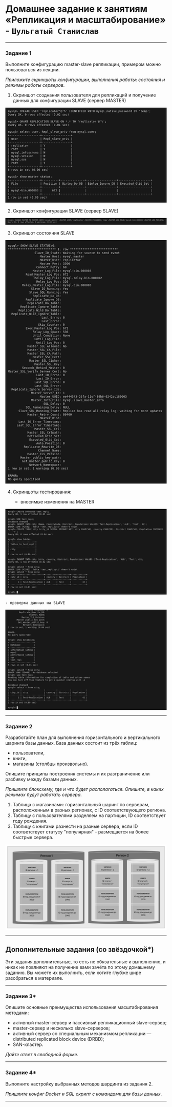 # Домашнее задание к занятиям «Репликация и масштабирование» - `Шульгатый Станислав`

---

### Задание 1

Выполните конфигурацию master-slave репликации, примером можно пользоваться из лекции.

*Приложите скриншоты конфигурации, выполнения работы: состояния и режимы работы серверов.*

1. Скриншот созднания пользователя для репликаций и получение данных для конфигурации SLAVE (сервер MASTER)

![Screenshot12_6_2](https://github.com/megasts/home_work_wnrl/blob/main/img/Screenshot12_6_2.png)


2. Скриншот конфигурации SLAVE (сервер SLAVE)

![Screenshot12_6_3](https://github.com/megasts/home_work_wnrl/blob/main/img/Screenshot12_6_3.png)

3. Скриншот состояния SLAVE

![Screenshot12_6_4](https://github.com/megasts/home_work_wnrl/blob/main/img/Screenshot12_6_4.png)

4. Скриншоты тестирования:
    
    - вносимые изменения на MASTER

![Screenshot12_6_5](https://github.com/megasts/home_work_wnrl/blob/main/img/Screenshot12_6_5.png)

    - проверка данных на SLAVE

![Screenshot12_6_6](https://github.com/megasts/home_work_wnrl/blob/main/img/Screenshot12_6_6.png)




---

### Задание 2

Разработайте план для выполнения горизонтального и вертикального шаринга базы данных. База данных состоит из трёх таблиц: 

- пользователи, 
- книги, 
- магазины (столбцы произвольно). 

Опишите принципы построения системы и их разграничение или разбивку между базами данных.

*Пришлите блоксхему, где и что будет располагаться. Опишите, в каких режимах будут работать сервера.* 

1. Таблица с магазинами: горизонтальный шаринг по серверам, расположенным в разных регионах, с ID соответствующего региона.
2. Таблицу с пользователями разделяем на партиции, ID соответствует году рождения.
3. Таблицу с книгами разнести на разные сервера, если ID соответствует статусу "популярная" - размещается на более быстрые сервера.

![Screenshot12_6_1](https://github.com/megasts/home_work_wnrl/blob/main/img/Screenshot12_6_1.png)

---

## Дополнительные задания (со звёздочкой*)
Эти задания дополнительные, то есть не обязательные к выполнению, и никак не повлияют на получение вами зачёта по этому домашнему заданию. Вы можете их выполнить, если хотите глубже шире разобраться в материале.

---

### Задание 3* 

Опишите основные преимущества использования масштабирования методами:

- активный master-сервер и пассивный репликационный slave-сервер; 
- master-сервер и несколько slave-серверов;
- активный сервер со специальным механизмом репликации — distributed replicated block device (DRBD);
- SAN-кластер.

*Дайте ответ в свободной форме.*

---

### Задание 4*

Выполните настройку выбранных методов шардинга из задания 2.

*Пришлите конфиг Docker и SQL скрипт с командами для базы данных*.

---
